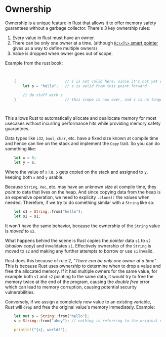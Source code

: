 # Ownership

Ownership is a unique feature in Rust that allows it to offer memory safety guarantees without a garbage collector. There's 3 key ownership rules:

1. Every value in Rust must have an owner.
2. There can be only one owner at a time. (although [`Rc\<T\>` smart pointer](./smart_pointers) gives us a way to define multiple owners)
3. Value is dropped when owner goes out of scope.

Example from the rust book:

<Listing number="1-1" caption="A variable and the scope in which it is valid">

```rust
    {                      // s is not valid here, since it's not yet declared
        let s = "hello";   // s is valid from this point forward

        // do stuff with s
    }                      // this scope is now over, and s is no longer valid
```

</Listing>

This allows Rust to automatically allocate and deallocate memory for most usecases without incurring performance hits while providing memory safety guarantees.

Data types like `i32`, `bool`, `char`, etc. have a fixed size known at compile time and hence can live on the stack and implement the `Copy` trait. So you can do something like:

```rust
    let x = 5;
    let y = x;
```

Where the value of `x` i.e. `5` gets copied on the stack and assigned to `y`, keeping both `x` and `y` usable.

Because `String`, `Vec`, etc. may have an unknown size at compile time, they _point_ to data that lives on the heap. And since copying data from the heap is an expensive operation, we need to explicity `.clone()` the values when needed. Therefore, if we try to do something similar with a `String` like so:

```rust
    let s1 = String::from("hello");
    let s2 = s1;
```

It won't have the same behavior, because the ownership of the `String` value is _moved_ to `s2`.

What happens behind the scene is Rust copies the _pointer_ data `s1` to `s2` (_shallow copy_) and invalidates `s1`. Effectively ownership of the `String` is moved to `s2` and making any further attempts to borrow or use `s1` invalid.

Rust does this because of rule 2, _"There can be only one owner at a time"_. This is because Rust uses ownership to determine when to drop a value and free the allocated memory. If it had multiple owners for the same value, for example both `s1` and `s2` pointing to the same data, it would try to free the memory twice at the end of the program, causing the _double free_ error which can lead to memory corruption, causing potential security vulnerabilities.

Conversely, if we assign a completely new value to an existing variable, Rust will `drop` and free the original value's memory immediately. Example:

```rust
    let mut s = String::from("hello");
    s = String::from("ahoy"); // nothing is referring to the original value on the heap and the value gets dropped

    println!("{s}, world!");
```